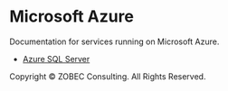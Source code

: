 # Microsoft Azure

Documentation for services running on Microsoft Azure.

* [Azure SQL Server](azure-sql-server)

Copyright &copy; ZOBEC Consulting. All Rights Reserved.
